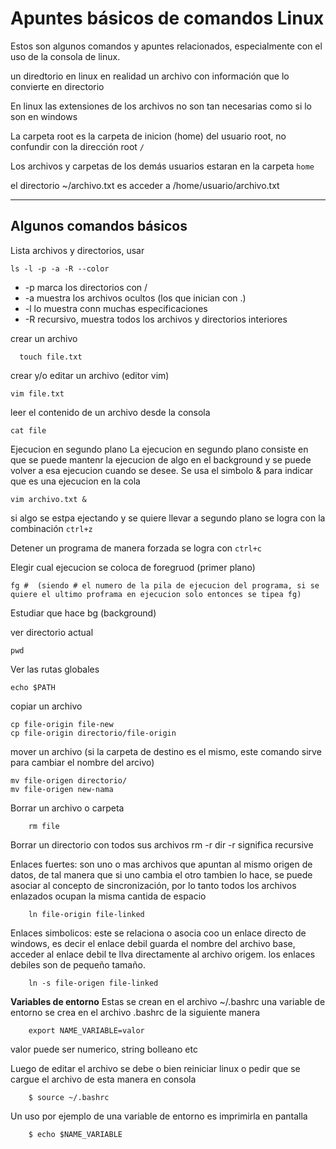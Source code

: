 # Apuntes básicos de comandos Linux

Estos son algunos comandos y apuntes relacionados, especialmente con el uso de la consola de linux.

un diredtorio en linux en realidad un archivo con información que lo convierte en directorio

En linux las extensiones de los archivos no son tan necesarias como si lo son en windows

La carpeta root es la carpeta de inicion (home) del usuario root, no confundir con la dirección root   `/`

Los archivos y carpetas de los demás usuarios estaran en la carpeta `home`

el directorio 
~/archivo.txt
es acceder a /home/usuario/archivo.txt
***
## Algunos comandos básicos


Lista archivos y directorios, usar 

    ls -l -p -a -R --color

- -p marca los directorios con /
- -a muestra los archivos ocultos (los que inician con .)
- -l lo muestra conn muchas especificaciones
- -R recursivo, muestra todos los archivos y directorios interiores


crear un archivo

      touch file.txt

crear y/o editar un archivo (editor vim)

    vim file.txt



leer el contenido de un archivo desde la consola
```
cat file
```

Ejecucion en segundo plano
La ejecucion en segundo plano consiste en que se puede mantenr la ejecucion de algo en el background y se puede volver a esa ejecucion cuando se desee. Se usa el simbolo & para indicar que es una ejecucion en la cola
```
vim archivo.txt &
```

si algo se estpa ejectando y se quiere llevar a segundo plano se logra con la combinación `ctrl+z`

Detener un programa de manera forzada se logra con `ctrl+c`

Elegir cual ejecucion se coloca de foregruod (primer plano)
```
fg #  (siendo # el numero de la pila de ejecucion del programa, si se quiere el ultimo proframa en ejecucion solo entonces se tipea fg)
```

Estudiar que hace bg (background)




ver directorio actual
```
pwd
```

Ver las rutas globales
```
echo $PATH
```

copiar un archivo

    cp file-origin file-new
    cp file-origin directorio/file-origin

mover un archivo (si la carpeta de destino es el mismo, este comando sirve para cambiar el nombre del arcivo)

    mv file-origen directorio/
    mv file-origen new-nama

Borrar un archivo o carpeta

        rm file

Borrar un directorio con todos sus archivos
        rm -r dir
-r significa recursive

Enlaces fuertes: son uno o mas archivos que apuntan al mismo origen de datos, de tal manera que si uno cambia el otro tambien lo hace, se puede asociar al concepto de sincronización, por lo tanto todos los archivos enlazados ocupan la misma cantida de espacio

        ln file-origin file-linked

Enlaces simbolicos: este se relaciona o asocia coo un enlace directo de windows, es decir el enlace debil guarda el nombre del archivo base, acceder al enlace debil te llva directamente al archivo origem. los enlaces debiles son de pequeño tamaño.

        ln -s file-origen file-linked


**Variables de entorno**
Estas se crean en el archivo ~/.bashrc
una variable de entorno se crea en el archivo .bashrc de la siguiente manera

        export NAME_VARIABLE=valor
valor puede ser numerico, string bolleano etc

Luego de editar el archivo se debe o bien reiniciar linux o pedir que se cargue el archivo de esta manera en consola

        $ source ~/.bashrc

Un uso por ejemplo de una variable de entorno es imprimirla en pantalla

        $ echo $NAME_VARIABLE




